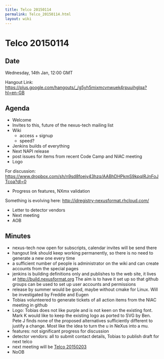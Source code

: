 ```yaml
---
title: Telco 20150114
permalink: Telco_20150114.html
layout: wiki
---
```

Telco 20150114
==============

Date
----

Wednesday, 14th Jan, 12:00 GMT

Hangout Link:
<https://plus.google.com/hangouts/_/g5yh5mixmcvnwuek4rpuuihglqa?hl=en-GB>

Agenda
------

-   Welcome
-   Invites to this, future of the nexus-tech mailing list
-   Wiki
    -   access + signup
    -   speed?
-   Jenkins builds of everything
-   Next NAPI release
-   post issues for items from recent Code Camp and NIAC meeting
-   Logo

  
  
For discussion:
<https://www.dropbox.com/sh/n9sd8foejy43hzq/AABhDHPkmS9kpqIRJnFoJTcoa?dl=0>

-   Progress on features, NXmx validation

  
  
Something is evolving here: <http://idregistry-nexusformat.rhcloud.com/>

-   Letter to detector vendors
-   Next meeting
-   AOB

Minutes
-------

-   nexus-tech now open for subscripts, calendar invites will be send
    there
-   hangout link should keep working permanently, so there is no need to
    generate a new one every time
-   a sufficient number of people is administrator on the wiki and can
    create accounts from the special pages
-   jenkins is building definitions only and publishes to the web site,
    it lives at <http://build.nexusformat.org> The aim is to have it set
    up so that github groups can be used to set up user accounts and
    permissions
-   release by summer would be good, maybe without cmake for Linux. Will
    be investigated by Freddie and Eugen
-   Tobias volunteered to generate tickets of all action items from the
    NIAC meeting in github
-   Logo: Tobias does not like purple and is not keen on the existing
    font. Mark K would like to keep the existing logo as ported to SVG
    by Ben. Pete J finds none of the proposed alternatives sufficiently
    different to justify a change. Most like the idea to turn the u in
    NeXus into a mu.
-   features: not significant progress for discussion
-   detector vendors: all to submit contact details, Tobias to publish
    draft for next telco
-   next meeting will be [Telco 20150203](Telco_20150203.html "wikilink")
-   NoOB

